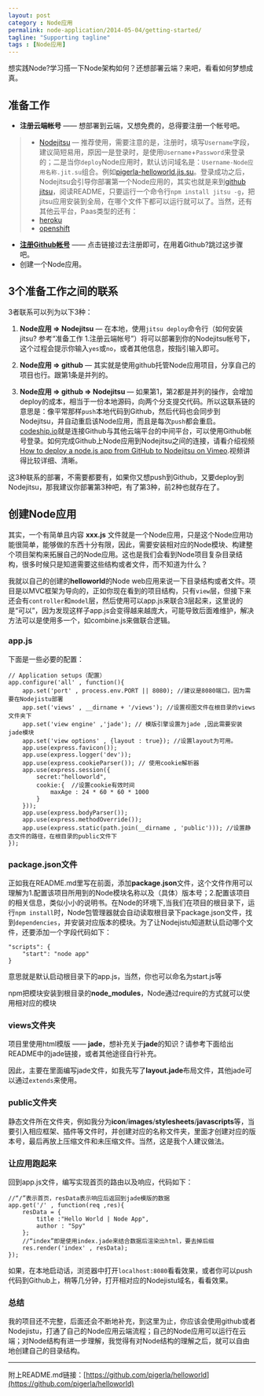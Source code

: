 ```yaml
---
layout: post
category : Node应用
permalink: node-application/2014-05-04/getting-started/
tagline: "Supporting tagline"
tags : [Node应用]
---
```


想实践Node?学习搭一下Node架构如何？还想部署云端？来吧，看看如何梦想成真。

## 准备工作 ##

- **注册云端帐号** —— 想部署到云端，又想免费的，总得要注册一个帐号吧。

<!--break-->

>	- [Nodejitsu](https://www.nodejitsu.com/ "注册Nodejitsu帐号") — 推荐使用，需要注意的是，注册时，填写`Username`字段，建议简短易用，原因一是登录时，是使用`Username`+`Password`来登录的；二是当你`deploy`Node应用时，默认访问域名是：`Username-Node应用名称.jit.su`组合。例如[pigerla-helloworld.jis.su](http://pigerla-helloworld.jit.su/ "点击看效果")。登录成功之后，Nodejitsu会引导你部署第一个Node应用的，其实也就是来到[github jitsu](https://github.com/nodejitsu/jitsu)，阅读README，只要运行一个命令行`npm install jitsu -g`，把jitsu应用安装到全局，在哪个文件下都可以运行就可以了。当然，还有其他云平台，Paas类型的还有：
>	- [heroku](https://id.heroku.com/signup "注册heroku")
>	- [openshift](https://www.openshift.com/)

- [**注册Github帐号**](https://github.com/ "注册Github帐号") —— 点击链接过去注册即可，在用着Github?跳过这步骤吧。
- 创建一个Node应用。

## 3个准备工作之间的联系 ##

3者联系可以列为以下3种：

1. **Node应用 => Nodejitsu** — 在本地，使用`jitsu deploy`命令行（如何安装jitsu? 参考“准备工作 1.注册云端帐号”）将可以部署到你的Nodejitsu帐号下，这个过程会提示你输入`yes`或`no`，或者其他信息，按指引输入即可。

2. **Node应用 => github** — 其实就是使用github托管Node应用项目，分享自己的项目也行。跟第1条是并列的。

3. **Node应用 => github => Nodejitsu** — 如果第1，第2都是并列的操作，会增加deploy的成本，相当于一份本地源码，向两个分支提交代码。所以这联系链的意思是：像平常那样`push`本地代码到Github，然后代码也会同步到Nodejitsu，并自动重启该Node应用，而且是每次`push`都会重启。[codeship.io](https://www.codeship.io "注册或者登录codeship.io")就是连接Github与其他云端平台的中间平台，可以使用Github帐号登录。如何完成Github上Node应用到Nodejitsu之间的连接，请看介绍视频[How to deploy a node.js app from GitHub to Nodejitsu on Vimeo](http://vimeo.com/76988907 "Click and see the video").视频讲得比较详细、清晰。

这3种联系的部署，不需要都要有，如果你又想push到Github，又要deploy到Nodejitsu，那我建议你部署第3种吧，有了第3种，前2种也就存在了。

## 创建Node应用 ##

其实，一个有简单且内容 **xxx.js** 文件就是一个Node应用，只是这个Node应用功能很简单，能够做的东西十分有限，因此，需要安装相对应的Node模块、构建整个项目架构来拓展自己的Node应用。这也是我们会看到Node项目复杂目录结构，很多时候只是知道需要这些结构或者文件，而不知道为什么？

我就以自己的创建的**helloworld**的Node web应用来说一下目录结构或者文件。项目是以MVC框架为导向的，正如你现在看到的项目结构，只有`view`层，但接下来还会有`controller`和`model`层，然后使用可以app.js来联合3层起来，这里说的是“可以”，因为发现这样子app.js会变得越来越庞大，可能导致后面难维护，解决方法可以是使用多一个，如combine.js来做联合逻辑。

### app.js ###

下面是一些必要的配置：

    // Application setups（配置）
	app.configure('all' , function(){
	    app.set('port' , process.env.PORT || 8080); //建议是8080端口，因为需要在Nodejistu部署
	    app.set('views' , __dirname + '/views'); //设置视图文件在根目录的views文件夹下
	    app.set('view engine' ,'jade'); // 模版引擎设置为jade ,因此需要安装jade模块
	    app.set('view options' , {layout : true}); //设置layout为可用。
	    app.use(express.favicon());
	    app.use(express.logger('dev'));
	    app.use(express.cookieParser()); // 使用cookie解析器
	    app.use(express.session({    
	        secret:"helloworld",
	        cookie:{  //设置cookie有效时间
	            maxAge : 24 * 60 * 60 * 1000
	        }
	    }));
	    app.use(express.bodyParser());
	    app.use(express.methodOverride());
	    app.use(express.static(path.join(__dirname , 'public'))); //设置静态文件的路径，在根目录的public文件下
	});

### package.json文件 ###

正如我在README.md里写在前面，添加**package.json**文件，这个文件作用可以理解为1.配置该项目所用到的Node模块名称以及（具体）版本号；2.配置该项目的相关信息，类似小小的说明书。在Node的环境下,当我们在项目的根目录下，运行`npm install`时，Node包管理器就会自动读取根目录下package.json文件，找到`dependencies`，并安装对应版本的模块。为了让Nodejistu知道默认启动哪个文件，还要添加一个字段代码如下：

    "scripts": {
        "start": "node app"
    }

意思就是默认启动根目录下的app.js，当然，你也可以命名为start.js等

npm把模块安装到根目录的**node_modules**，Node通过require的方式就可以使用相对应的模块

### views文件夹 ###

项目里使用html模版 —— **jade**，想补充关于**jade**的知识？请参考下面给出README中的jade链接，或者其他途径自行补充。

因此，主要在里面编写jade文件，如我先写了**layout.jade**布局文件，其他jade可以通过`extends`来使用。

### public文件夹 ###

静态文件所在文件夹，例如我分为**icon**/**images**/**stylesheets**/**javascripts**等，当要引入相应框架、插件等文件时，并创建对应的名称文件夹，里面才创建对应的版本号，最后再放上压缩文件和未压缩文件。当然，这是我个人建议做法。

### 让应用跑起来 ###

回到app.js文件，编写实现首页的路由以及响应，代码如下：

	//“/”表示首页，resData表示响应后返回到jade模版的数据
	app.get('/' , function(req ,res){
	    resData = {
	        title :"Hello World | Node App",
	        author : "Spy"
	    };
		//“index”即是使用index.jade来结合数据后渲染出html，要去掉后缀
	    res.render('index' , resData);
	}); 

如果，在本地启动话，浏览器中打开`localhost:8080`看看效果，或者你可以push代码到Github上，稍等几分钟，打开相对应的Nodejistu域名，看看效果。

### 总结 ###

我的项目还不完整，后面还会不断地补充，到这里为止，你应该会使用github或者Nodejistu，打通了自己的Node应用云端流程；自己的Node应用可以运行在云端；对Node结构有进一步理解，我觉得有对Node结构的理解之后，就可以自由地创建自己的目录结构。


----------

附上README.md链接：[https://github.com/pigerla/helloworld](https://github.com/pigerla/helloworld)